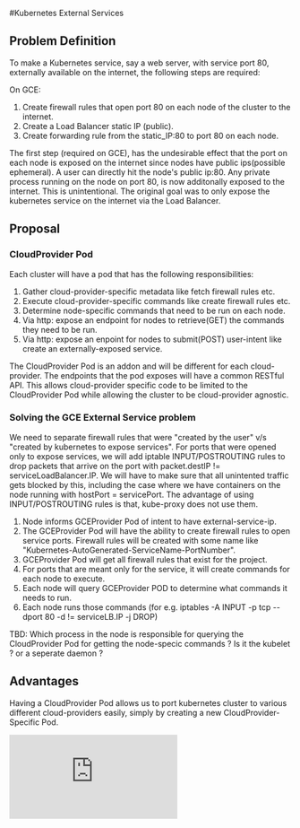 #Kubernetes External Services

## Problem Definition

To make a Kubernetes service, say a web server, with service port 80, externally available on the internet, the following steps are required:

On GCE:

1. Create firewall rules that open port 80 on each node of the cluster to the internet.
1. Create a Load Balancer static IP (public).
1. Create forwarding rule from the static_IP:80 to port 80 on each node.

The first step (required on GCE), has the undesirable effect that the port on each node is exposed on the internet since nodes have public ips(possible ephemeral). A user can directly hit the node's public ip:80. 
Any private process running on the node on port 80, is now additonally exposed to the internet. This is unintentional.
The original goal was to only expose the kubernetes service on the internet via the Load Balancer.

## Proposal

### CloudProvider Pod
Each cluster will have a pod that has the following responsibilities:

1. Gather cloud-provider-specific metadata like fetch firewall rules etc. 
1. Execute cloud-provider-specific commands like create firewall rules etc.
1. Determine node-specific commands that need to be run on each node.
1. Via http: expose an endpoint for nodes to retrieve(GET) the commands they need to be run.
1. Via http: expose an enpoint for nodes to submit(POST) user-intent like create an externally-exposed service.

The CloudProvider Pod is an addon and will be different for each cloud-provider.
The endpoints that the pod exposes will have a common RESTful API. This allows cloud-provider specific code to be limited to the CloudProvider Pod while allowing the cluster to be cloud-provider agnostic.

### Solving the GCE External Service problem

We need to separate firewall rules that were "created by the user" v/s "created by kubernetes to expose services". 
For ports that were opened only to expose services, we will add iptable INPUT/POSTROUTING rules to drop packets that arrive on the port with packet.destIP != serviceLoadBalancer.IP. We will have to make sure that all unintented traffic gets blocked by this, including the case where we have containers on the node running with hostPort = servicePort. The advantage of using INPUT/POSTROUTING rules is that, kube-proxy does not use them.

1. Node informs GCEProvider Pod of intent to have external-service-ip.
1. The GCEProvider Pod will have the ability to create firewall rules to open service ports. Firewall rules will be created with some name like "Kubernetes-AutoGenerated-ServiceName-PortNumber".
1. GCEProvider Pod will get all firewall rules that exist for the project.
1. For ports that are meant only for the service, it will create commands for each node to execute.
1. Each node will query GCEProvider POD to determine what commands it needs to run.
1. Each node runs those commands (for e.g. iptables -A INPUT -p tcp --dport 80 -d != serviceLB.IP -j DROP)

TBD: Which process in the node is responsible for querying the CloudProvider Pod for getting the node-specic commands ? Is it the kubelet ? or a seperate daemon ?

## Advantages
Having a CloudProvider Pod allows us to port kubernetes cluster to various different cloud-providers easily, simply by creating a new CloudProvider-Specific Pod.




[![Analytics](https://kubernetes-site.appspot.com/UA-36037335-10/GitHub/docs/proposals/federation.md?pixel)]()
